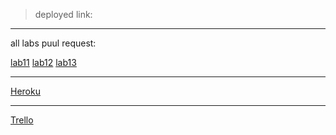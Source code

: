 > deployed link:
****************************************************************

 all labs puul request:

 [lab11](https://github.com/HaneenKh88/book_app/pull/1)
 [lab12](https://github.com/HaneenKh88/book_app/pull/2)
 [lab13](https://github.com/HaneenKh88/book_app/pull/4)
 
 ***************************************************************
 [Heroku](https://bookslibrary1.herokuapp.com/)
 
 ***************************************************************
 
 [Trello](https://trello.com/b/DXZRFRaK/myboard)
